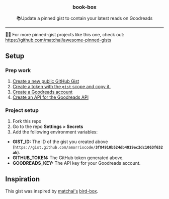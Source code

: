 <p align="center">
  <h3 align="center">book-box</h3>
  <p align="center">📚Update a pinned gist to contain your latest reads on Goodreads</p>
</p>

---

📌✨ For more pinned-gist projects like this one, check out: https://github.com/matchai/awesome-pinned-gists

## Setup

### Prep work

1. [Create a new public GitHub Gist](https://gist.github.com/)
2. [Create a token with the `gist` scope and copy it.](https://github.com/settings/tokens/new)
3. [Create a Goodreads account](https://www.goodreads.com/user/sign_up)
4. [Create an API for the Goodreads API](https://www.goodreads.com/api/keys)

### Project setup

1. Fork this repo
2. Go to the repo **Settings > Secrets**
3. Add the following environment variables:
  - **GIST_ID:** The ID of the gist you created above (`https://gist.github.com/amorriscode/`**`3f84910b524db4819ec2dc1063f632ab`**).
  - **GITHUB_TOKEN:** The GitHub token generated above.
  - **GOODREADS_KEY:** The API key for your Goodreads account.

## Inspiration

This gist was inspired by [matchai's](https://github.com/matchai) [bird-box](https://github.com/matchai/bird-box).